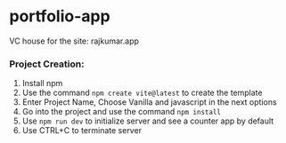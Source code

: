 # portfolio-app
VC house for the site: rajkumar.app

### Project Creation:

1. Install npm
2. Use the command `npm create vite@latest` to create the template
3. Enter Project Name, Choose Vanilla and javascript in the next options
4. Go into the project and use the command `npm install`
5. Use `npm run dev` to initialize server and see a counter app by default
5. Use CTRL+C to terminate server

